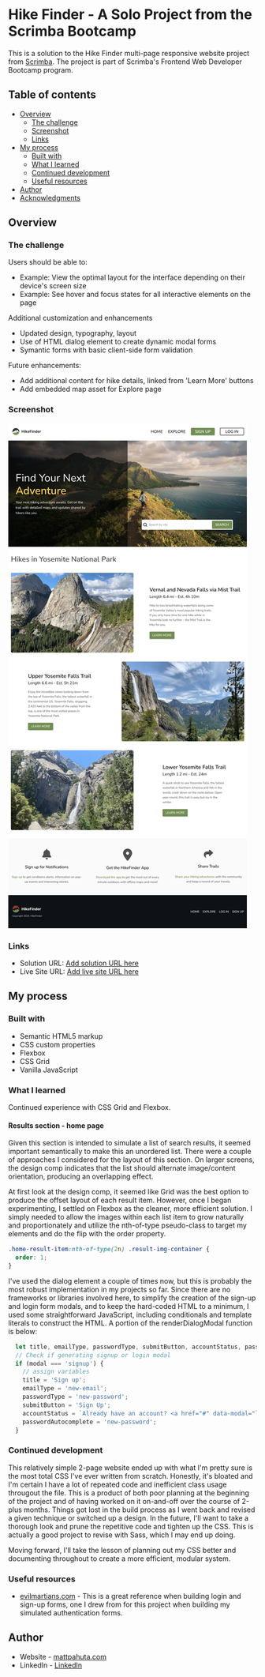 # Hike Finder - A Solo Project from the Scrimba Bootcamp

This is a solution to the Hike Finder multi-page responsive website project from [Scrimba](https://www.scrimba.com). The project is part of Scrimba's Frontend Web Developer Bootcamp program.

## Table of contents

- [Overview](#overview)
  - [The challenge](#the-challenge)
  - [Screenshot](#screenshot)
  - [Links](#links)
- [My process](#my-process)
  - [Built with](#built-with)
  - [What I learned](#what-i-learned)
  - [Continued development](#continued-development)
  - [Useful resources](#useful-resources)
- [Author](#author)
- [Acknowledgments](#acknowledgments)


## Overview

### The challenge

Users should be able to:

- Example: View the optimal layout for the interface depending on their device's screen size
- Example: See hover and focus states for all interactive elements on the page

Additional customization and enhancements

- Updated design, typography, layout
- Use of HTML dialog element to create dynamic modal forms
- Symantic forms with basic client-side form validation

Future enhancements:

- Add additional content for hike details, linked from 'Learn More' buttons
- Add embedded map asset for Explore page


### Screenshot

![](./assets/hikefinder-ss-home-dt.jpg)


### Links

- Solution URL: [Add solution URL here](https://your-solution-url.com)
- Live Site URL: [Add live site URL here](https://your-live-site-url.com)

## My process

### Built with

- Semantic HTML5 markup
- CSS custom properties
- Flexbox
- CSS Grid
- Vanilla JavaScript


### What I learned

Continued experience with CSS Grid and Flexbox. 

#### Results section - home page

Given this section is intended to simulate a list of search results, it seemed important semantically to make this an unordered list. There were a couple of approaches I considered for the layout of this section. On larger screens, the design comp indicates that the list should alternate image/content orientation, producing an overlapping effect. 

At first look at the design comp, it seemed like Grid was the best option to produce the offset layout of each result item. However, once I began experimenting, I settled on Flexbox as the cleaner, more efficient solution. I simply needed to allow the images within each list item to grow naturally and proportionately and utilize the nth-of-type pseudo-class to target my elements and do the flip with the order property.

```css
.home-result-item:nth-of-type(2n) .result-img-container {
  order: 1;
}
```

I've used the dialog element a couple of times now, but this is probably the most robust implementation in my projects so far. Since there are no frameworks or libraries involved here, to simplify the creation of the sign-up and login form modals, and to keep the hard-coded HTML to a minimum, I used some straightforward JavaScript, including conditionals and template literals to construct the HTML. A portion of the renderDialogModal function is below:

```js
  let title, emailType, passwordType, submitButton, accountStatus, passwordAutocomplete; // initialize variables for modal content
  // Check if generating signup or login modal
  if (modal === 'signup') {
    // assign variables
    title = 'Sign up';
    emailType = 'new-email';
    passwordType = 'new-password';
    submitButton = 'Sign Up';
    accountStatus = `Already have an account? <a href="#" data-modal="login">Login</a>`;
    passwordAutocomplete = 'new-password';
  }
```

### Continued development

This relatively simple 2-page website ended up with what I'm pretty sure is the most total CSS I've ever written from scratch. Honestly, it's bloated and I'm certain I have a lot of repeated code and inefficient class usage througout the file. This is a product of both poor planning at the beginning of the project and of having worked on it on-and-off over the course of 2-plus months. Things got lost in the build process as I went back and revised a given technique or switched up a design. In the future, I'll want to take a thorough look and prune the repetitive code and tighten up the CSS. This is actually a good project to revise with Sass, which I may end up doing. 

Moving forward, I'll take the lesson of planning out my CSS better and documenting throughout to create a more efficient, modular system.

### Useful resources

- [evilmartians.com](https://evilmartians.com/chronicles/html-best-practices-for-login-and-signup-forms) - This is a great reference when building login and sign-up forms, one I drew from for this project when building my simulated authentication forms.


## Author

- Website - [mattpahuta.com](https://www.mattpahuta.com)
- LinkedIn - [LinkedIn](www.linkedin.com/in/mattpahuta)